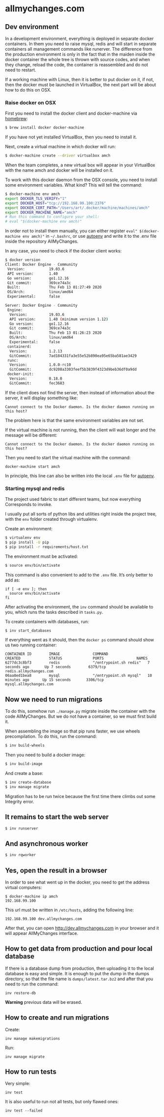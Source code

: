 # allmychanges.com


## Dev environment

In a development environment, everything is deployed in separate docker containers.
In them you need to raise mysql, redis and will start in separate containers
all management commands like runerver. The difference from the production environment is only
in the fact that in the maiden inside the docker container the whole tree is thrown with
source codes, and when they change, reload the code, the container is reassembled
and do not need to restart.

If a working machine with Linux, then it is better to put docker on it, if not, then
the docker must be launched in VirtualBox, the next part will be about how to do this on OSX.

### Raise docker on OSX

First you need to install the docker client and docker-machine via [homebrew][]:

```bash
$ brew install docker docker-machine
```

If you have not yet installed VirtualBox, then you need to install it.

Next, create a virtual machine in which docker will run:

```bash
$ docker-machine create --driver virtualbox amch
```

When the team completes, a new virtual box will appear in your VirtualBox
with the name amch and docker will be installed on it.

To work with this docker daemon from the OSX console, you need to install
some environment variables. What kind? This will tell the command:

```bash
$ docker-machine env amch
export DOCKER_TLS_VERIFY="1"
export DOCKER_HOST="tcp://192.168.99.100:2376"
export DOCKER_CERT_PATH="/Users/art/.docker/machine/machines/amch"
export DOCKER_MACHINE_NAME="amch"
# Run this command to configure your shell:
# eval "$(docker-machine env amch)"
```

In order not to install them manually, you can either register `eval" $(docker-machine env amch)"`
in `~/.bashrc`, or use [autoenv][] and write it to the .env file inside the repository
AllMyChanges.

In any case, you need to check if the docker client works:

```bash
$ docker version
Client: Docker Engine - Community
 Version:           19.03.6
 API version:       1.40
 Go version:        go1.12.16
 Git commit:        369ce74a3c
 Built:             Thu Feb 13 01:27:49 2020
 OS/Arch:           linux/amd64
 Experimental:      false

Server: Docker Engine - Community
 Engine:
  Version:          19.03.6
  API version:      1.40 (minimum version 1.12)
  Go version:       go1.12.16
  Git commit:       369ce74a3c
  Built:            Thu Feb 13 01:26:23 2020
  OS/Arch:          linux/amd64
  Experimental:     false
 containerd:
  Version:          1.2.13
  GitCommit:        7ad184331fa3e55e52b890ea95e65ba581ae3429
 runc:
  Version:          1.0.0-rc10
  GitCommit:        dc9208a3303feef5b3839f4323d9beb36df0a9dd
 docker-init:
  Version:          0.18.0
  GitCommit:        fec3683
```

If the client does not find the server, then instead of information about the server, it will display something
like:

```
Cannot connect to the Docker daemon. Is the docker daemon running on this host?
```

The problem here is that the same environment variables are not set.

If the virtual machine is not running, then the client will wait longer and the message will be different:

```
Cannot connect to the Docker daemon. Is the docker daemon running on this host?
```

Then you need to start the virtual machine with the command:

```
docker-machine start amch
```

In principle, this line can also be written into the local `.env` file for [autoenv][].


### Starting mysql and redis

The project used fabric to start different teams, but now everything
Corresponds to invoke.

I usually put all sorts of python libs and utilities right inside the project tree,
with the `env` folder created through virtualenv.

Create an environment:

```bash
$ virtualenv env
$ pip install -U pip
$ pip install -r requirements/host.txt
```

The environment must be activated:

```bash
$ source env/bin/activate
```

This command is also convenient to add to the `.env` file. It’s only better to add as:

```
if [ -e env ]; then
  source env/bin/activate
fi
```

After activating the environment, the `inv` command should be available to you,
which runs the tasks described in `tasks.py`.

To create containers with databases, run:

```bash
$ inv start_databases
```

If everything went as it should, then the `docker ps` command should show us two running
container:

```
CONTAINER ID        IMAGE               COMMAND                  CREATED             STATUS              PORTS               NAMES
6277dc3c8bf3        redis               "/entrypoint.sh redis"   7 seconds ago       Up 7 seconds        6379/tcp            redis.allmychanges.com
06aa8ed1bea8        mysql               "/entrypoint.sh mysql"   10 minutes ago      Up 15 seconds       3306/tcp            mysql.allmychanges.com
```

Now we need to run migrations
-----------------------------

To do this, somehow run `./manage.py` migrate inside the container with the code
AllMyChanges. But we do not have a container, so we must first build it.

When assembling the image so that pip runs faster, we use
wheels precompilation. To do this, run the command:

```bash
$ inv build-wheels
```

Then you need to build a docker image:

```bash
$ inv build-image
```

And create a base:

```bash
$ inv create-database
$ inv manage migrate
```

Migration has to be run twice because the first time there
climbs out some Integrity error.

It remains to start the web server
----------------------------

```bash
$ inv runserver
```

And asynchronous worker
--------------------

```bash
$ inv rqworker
```

Yes, open the result in a browser
-------------------------------

In order to see what went up in the docker, you need to get the address
virtual computers:

```
$ docker-machine ip amch
192.168.99.100
```

This url must be written in `/etc/hosts`, adding the following line:

```
192.168.99.100 dev.allmychanges.com
```

After that, you can open <http://dev.allmychanges.com> in your browser and it will appear
AllMyChanges interface.


How to get data from production and pour local database
--------------------------------------------------------

If there is a database dump from production, then uploading it to the local database is easy and simple.
It is enough to put the dump in the dumps directory, so that the file name is
`dumps/latest.tar.bz2` and after that you need to run the command:

```
inv restore-db
```

**Warning** previous data will be erased.


[homebrew]: https://brew.sh
[autoenv]: https://github.com/inishchith/autoenv


How to create and run migrations
-----------------------------------

Create:
```
inv manage makemigrations
```

Run:
```
inv manage migrate
```

How to run tests
-------------------

Very simple:

```
inv test
```

It is also useful to run not all tests, but only flawed ones:

```
inv test --failed
```
